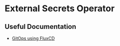 # External Secrets Operator

## Useful Documentation

- [GitOps using FluxCD](https://external-secrets.io/v0.4.3/examples-gitops-using-fluxcd/)